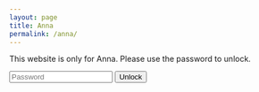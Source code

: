 ```yaml
---
layout: page
title: Anna
permalink: /anna/
---
```


This website is only for Anna. Please use the password to unlock.

<head>
<script>
function myFunction() {
  var passwordAttempt = document.getElementById("passwordTxt").value;
  if (passwordAttempt == "LikeSoGood"){
  	document.getElementById("Content").style.display = "block";
  }
}
</script>
</head>
<body>

<input name="searchTxt" type="text" maxlength="512" id="passwordTxt" class="searchField" placeholder="Password"/>
<button type="button" onclick="myFunction()">Unlock</button>
</body>


<div id="Content" style="display: none;" markdown="1" >

* TOC
{:toc}

# Hello Pal 5/31/19

Hello Anna,

<div class="separator" style="clear: both; text-align: center;">
<a href='https://photos.app.goo.gl/pNUU5oaLwTtAdQqU7'><img src='https://lh3.googleusercontent.com/GuZ4lGcjYFWPHq_EpRNUlLeGEQvkQDWqXOUZe4AnthY90mnv1CSd328yL64qYACrb-9YNwG_gJ6jdJyyb8GmRANHG9wBNKE2iEr1UkefLc_BqrBmJ35VVbPxcWR7D-X-ABukgG-QZa0=w2400' style="max-width: 49%; position: relative;"/></a>
</div>

\\
Here's a photo of me from the end of freshman year! Enjoy.


<br>
> For with you is the fountain of life; in your light do we see light. Psalms 36:9

\\
Love,

Mateo


# My favorite things about Anna 5/30/19

Hello Anna,

\\
I'm going to list some of my favorite things about you here:
* Your love for Christ and his kingdom is hands down my favorite thing about you.
* Your kindness to people. You really care about people.
* Your thoughtfulness. I've never meet another girl that thinks through things like you do.
* Your passion and talent for art. This is just awesome about you.
* Your commitment to helping kids at Jumpstart.
* Your speed walking. Keeps me on my toes!

\\
Thank you for dating me. It is such an honor. You are really great!

\\
Love,

Mateo

<div class="separator" style="clear: both; text-align: center;">
<a href='https://photos.app.goo.gl/xiJP56Mo5WyrT8BaA'><img src='https://lh3.googleusercontent.com/PLOeBUfsoQUY8squbP3RMRMNHCd5witSWqQP-mHeRLEZ37tcOBI7ZlOaEJ7d97Z6E7kmxRkBzQXps1UqDFWFMe2qUTbzjQdp3n616KHu5JO7msa4AJvi-UCmsRBhn4xck2fPH_AHMMA=w2400' style="max-width: 49%; position: relative;"/></a>
</div>
<div class="separator" style="clear: both; text-align: center;">
<a href='https://photos.app.goo.gl/mU2rJQQyoAYj2nUk7'><img src='https://lh3.googleusercontent.com/uZp-LR-gTNTTQt0frrKlLGlND9VBP3iE8FjWeAgnpic_JrGg8G0EKwF1dKA0IVtB2HUus3qK3y2ZLMp8vvgT3pD9FOS1K_d3AJX1xcixfDdTycAVqZNiNuHahlI4kREqOzo6EXS49Xw=w2400' style="max-width: 49%; position: relative;"/></a>
</div>


# This is for Anna! 5/29/19

Hello Anna,

\\
I really miss you, and I hope you are doing well in Budapest. You mean a lot to me!

\\
Love,

Mateo

<a href='https://photos.google.com/share/AF1QipNkiByoSMwo3-84gmvBPQ25UVTVyEnCg_UrhJWJOpCvpoMrnTJ7GP9na7_7wNvpyw?key=bThVQzE4MDlueXhId0VFaWFhWWFaZzVVdVk2Qkh3&source=ctrlq.org'><img src='https://lh3.googleusercontent.com/iT_nsU3yt7bkQdy-Ue_ZdR7mjmT4Dfscj5lpQqYm4jiiTDJGm5rHsl-Q1HkXOVsa4rNDe7ULaqFTgSvKlO7MiXEn4Rq6c9Q42Ow0trzXy_3GL_T8PryF2q7BujXQYffMhOWLh2GtAkw=w2400' /></a>

<a href='https://photos.google.com/share/AF1QipMMZp7qnjV-8ncePjSTeUc3OMpfzm_kxbgKqOTQteJViMc5oQnLme7pFa7ORwVH2w?key=U1Y3Y0lMLTd0dXJJakRBXzVWVEVDWFEzUVJuZHF3&source=ctrlq.org'><img src='https://lh3.googleusercontent.com/sjPBzQQ-Lpv2DDxpmGJa5YmllqHbTOXgCR9omdZBt0kxc7rj-v2nOZw0EZfEQtT3SLEegnlmNWEmaG0-U0ghhuOAYMBjfhsD35PT_8Kfx_Xor4CGFfJIsjN4I8VTpF_C8OCK6UDMzVM=w2400' /></a>

</div>